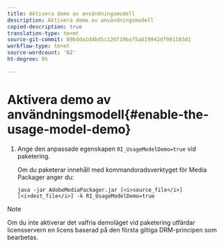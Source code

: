 ```yaml
---
title: Aktivera demo av användningsmodell
description: Aktivera demo av användningsmodell
copied-description: true
translation-type: tm+mt
source-git-commit: 89bdda1d4bd5c126f19ba75a819942df901183d1
workflow-type: tm+mt
source-wordcount: '62'
ht-degree: 0%

---
```



# Aktivera demo av användningsmodell{#enable-the-usage-model-demo}

1. Ange den anpassade egenskapen `RI_UsageModelDemo=true` vid paketering.

   Om du paketerar innehåll med kommandoradsverktyget för Media Packager anger du:

   ```
   java -jar AdobeMediaPackager.jar [<i>source_file</i>] [<i>dest_file</i>] -k RI_UsageModelDemo=true
   ```

>[!NOTE]
>
>Om du inte aktiverar det valfria demoläget vid paketering utfärdar licensservern en licens baserad på den första giltiga DRM-principen som bearbetas.

